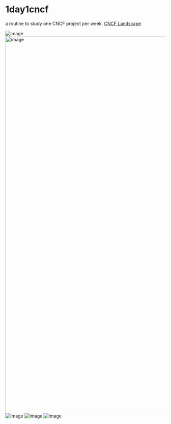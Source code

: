# 1day1cncf
a routine to study one CNCF project per week.
[CNCF Landscape](https://landscape.cncf.io/?view-mode=grid)

![image](https://github.com/user-attachments/assets/260d79e8-97fd-4151-ab46-b1a56537420d)
<img width="1181" alt="image" src="https://github.com/user-attachments/assets/1b17a212-c1e9-4bb8-ac04-625cebb913a0" />
![image](https://github.com/user-attachments/assets/baf08567-695e-4e7e-ac37-1803a0049034)
![image](https://github.com/user-attachments/assets/93c13eba-b95e-4e33-8c8e-b63e60953075)
![image](https://github.com/user-attachments/assets/fd161395-57d1-4895-a99b-8aee177bce2d)

